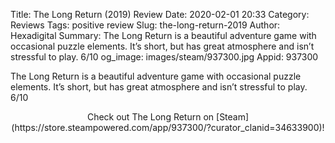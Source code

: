 Title: The Long Return (2019) Review
Date: 2020-02-01 20:33
Category: Reviews
Tags: positive review
Slug: the-long-return-2019
Author: Hexadigital
Summary: The Long Return is a beautiful adventure game with occasional puzzle elements. It’s short, but has great atmosphere and isn’t stressful to play. 6/10
og_image: images/steam/937300.jpg
Appid: 937300

The Long Return is a beautiful adventure game with occasional puzzle elements. It’s short, but has great atmosphere and isn’t stressful to play. 6/10

<center>Check out The Long Return on [Steam](https://store.steampowered.com/app/937300/?curator_clanid=34633900)!</center>
